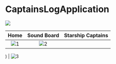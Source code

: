 # CaptainsLogApplication



 <div id="top"></div>


<a href="https://www.android.com"><img src="https://img.shields.io/badge/Android-02303A.svg?style=for-the-badge&logo=android&logoColor=dark"></a>



| Home | Sound Board |  Starship Captains
|:-:|:-:|:-:|
| ![1](https://github.com/Cevik10/CaptainsLogApplication/assets/100142322/4139d2d5-5e01-4994-85b4-96c24c24ab13)| ![2](https://github.com/Cevik10/CaptainsLogApplication/assets/100142322/c701c852-6f1f-482b-b624-c6f4cc9081e0)
)
 | ![3](https://github.com/Cevik10/CaptainsLogApplication/assets/100142322/77764ce3-71c6-4bfd-9d0c-f850d2a58a10)

